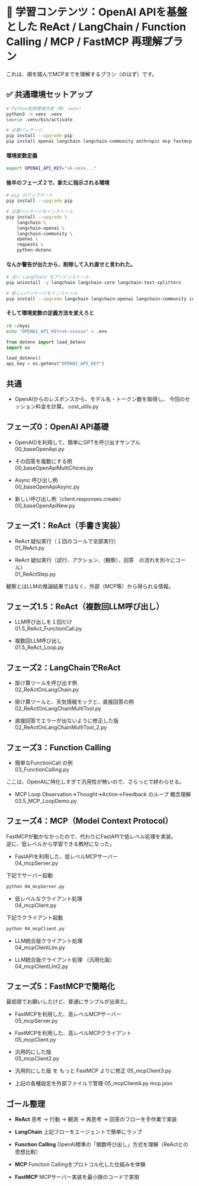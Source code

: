 # 📘 学習コンテンツ：OpenAI APIを基盤とした ReAct / LangChain / Function Calling / MCP / FastMCP 再理解プラン

これは、順を踏んでMCPまでを理解するプラン（のはず）です。  

## ✅ 共通環境セットアップ

```bash
# Python仮想環境作成（例: venv）
python3 -m venv .venv
source .venv/bin/activate

# 必要パッケージ
pip install --upgrade pip
pip install openai langchain langchain-community anthropic mcp fastmcp aiohttp rich jupyter
```

#### 環境変数定義
```bash
export OPENAI_API_KEY="sk-xxxx..."
```

#### 後半のフェーズ２で、新たに指示される環境
```bash
# pip のアップデート
pip install --upgrade pip

# 必要パッケージをインストール
pip install --upgrade \
    langchain \
    langchain-openai \
    langchain-community \
    openai \
    requests \
    python-dotenv
```

#### なんか警告が出たから、削除して入れ直せと言われた。
```bash
# 古い LangChain をアンインストール
pip uninstall -y langchain langchain-core langchain-text-splitters

# 新しいパッケージをインストール
pip install --upgrade langchain langchain-openai langchain-community invoke
```

#### そして環境変数の定義方法を変えろと
```bash
cd ~/myai
echo "OPENAI_API_KEY=sk-xxxxxx" > .env
```

```python
from dotenv import load_dotenv
import os

load_dotenv()
api_key = os.getenv("OPENAI_API_KEY")
```

## 共通
- OpenAIからのレスポンスから、モデル名・トークン数を取得し、
  今回のセッション料金を計算。
cost_utils.py

## フェーズ0：OpenAI API基礎  

- OpenAI()を利用して、簡単にGPTを呼び出すサンプル  
00_baseOpenApi.py

- その回答を複数にする例  
00_baseOpenApiMultiChices.py

- Async 呼び出し例  
00_baseOpenApiAsync.py

- 新しい呼び出し例（client.responses.create）  
00_baseOpenApiNew.py

## フェーズ1：ReAct（手書き実装）  

- ReAct 疑似実行（１回のコールで全部実行）  
01_ReAct.py

- ReAct 疑似実行（試行、アクション、（観察）、回答　の流れを別々にコール）  
01_ReActStep.py

観察とはLLMの推論結果ではなく、外部（MCP等）から得られる情報。

## フェーズ1.5：ReAct（複数回LLM呼び出し）  

- LLM呼び出しを１回だけ  
01.5_ReAct_FunctionCall.py

- 複数回LLM呼び出し  
01.5_ReAct_Loop.py

## フェーズ2：LangChainでReAct  

- 掛け算ツールを呼び出す例  
02_ReActOnLangChain.py

- 掛け算ツールと、天気情報モックと、直接回答の例  
02_ReActOnLangChainMultiTool.py

- 直接回答でエラーが出ないように修正した版  
02_ReActOnLangChainMultiTool_2.py

## フェーズ3：Function Calling  

- 簡単なFunctionCall の例  
03_FunctionCalling.py

ここは、OpenAIに特化しすぎて汎用性が無いので、さらっとで終わらせる。

- MCP Loop Observation→Thought→Action→Feedback のループ 概念理解  
03.5_MCP_LoopDemo.py

## フェーズ4：MCP（Model Context Protocol）  

FastMCPが動かなかったので、代わりにFastAPIで低レベル処理を実装。  
逆に、低レベルから学習できる教材になった。  

- FastAPIを利用した、低レベルMCPサーバー  
04_mcpServer.py

下記でサーバー起動  
```bash
python 04_mcpServer.py
```

- 低レベルなクライアント処理  
04_mcpClient.py

下記でクライアント起動  
```bash
python 04_mcpClient.py
```

- LLM統合版クライアント処理  
04_mcpClientLlm.py

- LLM統合版クライアント処理  （汎用化版）    
04_mcpClientLlm2.py


## フェーズ5：FastMCPで簡略化  

最低限でお願いしたけど、普通にサンプルが出来た。

- FastMCPを利用した、高レベルMCPサーバー  
05_mcpServer.py

- FastMCPを利用した、高レベルMCPクライアント  
05_mcpClient.py

- 汎用的にした版  
05_mcpClient2.py

- 汎用的にした版 を もっと FastMCP よりに修正
05_mcpClient3.py

- 上記の各種設定を外部ファイルで管理
05_mcpClient4.py
mcp.json

## ゴール整理  

- **ReAct**
思考 → 行動 → 観測 → 再思考 → 回答のフローを手作業で実装

- **LangChain**
上記フローをエージェントで簡単にラップ

- **Function Calling**
OpenAI標準の「関数呼び出し」方式を理解（ReActとの思想比較）

- **MCP**
Function Callingをプロトコル化した仕組みを体験

- **FastMCP**
MCPサーバー実装を最小限のコードで実現
